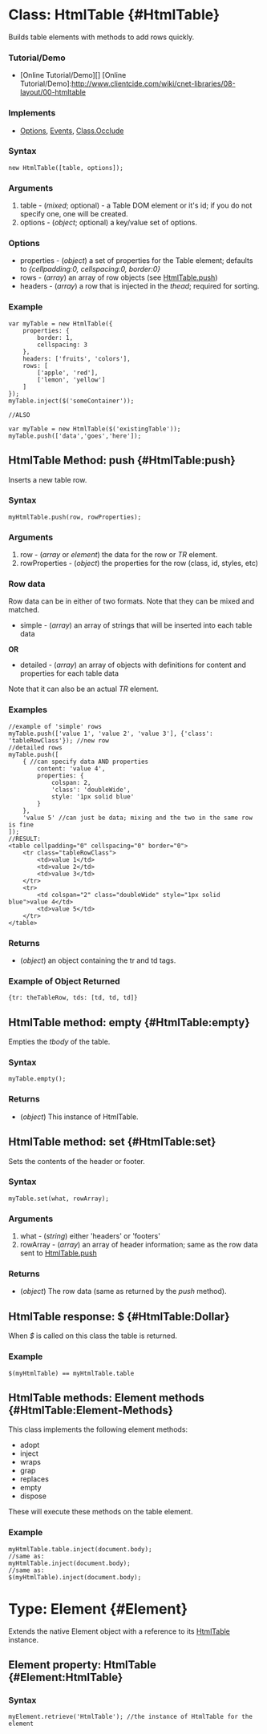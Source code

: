 Class: HtmlTable {#HtmlTable}
=============================

Builds table elements with methods to add rows quickly.

### Tutorial/Demo

* [Online Tutorial/Demo][]
[Online Tutorial/Demo]:http://www.clientcide.com/wiki/cnet-libraries/08-layout/00-htmltable

### Implements

* [Options][], [Events][], [Class.Occlude][]

### Syntax

	new HtmlTable([table, options]);

### Arguments

1. table - (*mixed*; optional) - a Table DOM element or it's id; if you do not specify one, one will be created.
1. options - (*object*; optional) a key/value set of options.

### Options

* properties - (*object*) a set of properties for the Table element; defaults to *{cellpadding:0, cellspacing:0, border:0}*
* rows - (*array*) an array of row objects (see [HtmlTable.push][])
* headers - (*array*) a row that is injected in the *thead*; required for sorting.

### Example

	var myTable = new HtmlTable({
		properties: {
			border: 1,
			cellspacing: 3
		},
		headers: ['fruits', 'colors'],
		rows: [
			['apple', 'red'],
			['lemon', 'yellow']
		]
	});
	myTable.inject($('someContainer'));

	//ALSO

	var myTable = new HtmlTable($('existingTable'));
	myTable.push(['data','goes','here']);

HtmlTable Method: push {#HtmlTable:push}
----------------------------------------

Inserts a new table row.

### Syntax

	myHtmlTable.push(row, rowProperties);

### Arguments

1. row - (*array* or *element*) the data for the row or *TR* element.
2. rowProperties - (*object*) the properties for the row (class, id, styles, etc)

### Row data

Row data can be in either of two formats. Note that they can be mixed and matched.

* simple - (*array*) an array of strings that will be inserted into each table data

**OR**

* detailed - (*array*) an array of objects with definitions for content and properties for each table data

Note that it can also be an actual *TR* element.

### Examples

	//example of 'simple' rows
	myTable.push(['value 1', 'value 2', 'value 3'], {'class': 'tableRowClass'}); //new row
	//detailed rows
	myTable.push([
		{ //can specify data AND properties
			content: 'value 4',
			properties: {
				colspan: 2,
				'class': 'doubleWide',
				style: '1px solid blue'
			}
		},
		'value 5' //can just be data; mixing and the two in the same row is fine
	]);
	//RESULT:
	<table cellpadding="0" cellspacing="0" border="0">
		<tr class="tableRowClass">
			<td>value 1</td>
			<td>value 2</td>
			<td>value 3</td>
		</tr>
		<tr>
			<td colspan="2" class="doubleWide" style="1px solid blue">value 4</td>
			<td>value 5</td>
		</tr>
	</table>

### Returns

* (*object*) an object containing the tr and td tags.

### Example of Object Returned

	{tr: theTableRow, tds: [td, td, td]}

HtmlTable method: empty {#HtmlTable:empty}
------------------------------------------

Empties the *tbody* of the table.

### Syntax

	myTable.empty();

### Returns

* (*object*) This instance of HtmlTable.

HtmlTable method: set {#HtmlTable:set}
----------------------------------------------------

Sets the contents of the header or footer.

### Syntax

	myTable.set(what, rowArray);

### Arguments

1. what - (*string*) either 'headers' or 'footers'
2. rowArray - (*array*) an array of header information; same as the row data sent to [HtmlTable.push][]

### Returns

* (*object*) The row data (same as returned by the *push* method).


HtmlTable response: $ {#HtmlTable:Dollar}
-----------------------------------------

When *$* is called on this class the table is returned.

### Example

	$(myHtmlTable) == myHtmlTable.table

HtmlTable methods: Element methods {#HtmlTable:Element-Methods}
---------------------------------------------------------------

This class implements the following element methods:

* adopt
* inject
* wraps
* grap
* replaces
* empty
* dispose

These will execute these methods on the table element.

### Example

	myHtmlTable.table.inject(document.body);
	//same as:
	myHtmlTable.inject(document.body);
	//same as:
	$(myHtmlTable).inject(document.body);

Type: Element {#Element}
==========================

Extends the native Element object with a reference to its [HtmlTable][] instance.

Element property: HtmlTable {#Element:HtmlTable}
--------------------------------------

### Syntax

	myElement.retrieve('HtmlTable'); //the instance of HtmlTable for the element

[HtmlTable]: #HtmlTable
[HtmlTable.push]: #HtmlTable:push
[Options]: /core/Class/Class.Extras#Options
[Events]: /core/Class/Class.Extras#Events
[Class.Occlude]: /more/Class/Class.Occlude
